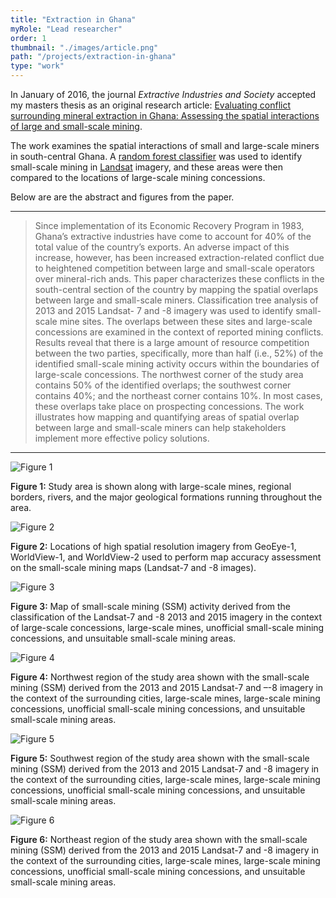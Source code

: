 ```yaml
---
title: "Extraction in Ghana"
myRole: "Lead researcher"
order: 1
thumbnail: "./images/article.png"
path: "/projects/extraction-in-ghana"
type: "work"
---
```


In January of 2016, the journal _Extractive Industries and Society_ accepted my masters thesis as an original research article: [Evaluating conflict surrounding mineral extraction in Ghana: Assessing the spatial interactions of large and small-scale mining](https://www.sciencedirect.com/science/article/pii/S2214790X16300065).

The work examines the spatial interactions of small and large-scale miners in south-central Ghana. A [random forest classifier](https://clarklabs.org/classification-tree-analysis/) was used to identify small-scale mining in [Landsat](https://landsat.gsfc.nasa.gov/) imagery, and these areas were then compared to the locations of large-scale mining concessions.

Below are are the abstract and figures from the paper.

---

> Since implementation of its Economic Recovery Program in 1983, Ghana’s
> extractive industries have come to account for 40% of the total value of
> the country’s exports. An adverse impact of this increase, however, has
> been increased extraction-related conflict due to heightened competition 
> between large and small-scale operators over mineral-rich ands. This
> paper characterizes these conflicts in the south-central section of the
> country by mapping the spatial overlaps between large and small-scale
> miners. Classification tree analysis of 2013 and 2015 Landsat- 7 and -8
> imagery was used to identify small-scale mine sites. The overlaps
> between these sites and large-scale concessions are examined in the
> context of reported mining conflicts. Results reveal that there is a
> large amount of resource competition between the two parties,
> specifically, more than half (i.e., 52%) of the identified small-scale
> mining activity occurs within the boundaries of large-scale concessions.
> The northwest corner of the study area contains 50% of the identified
> overlaps; the southwest corner contains 40%; and the northeast corner
> contains 10%. In most cases, these overlaps take place on prospecting
> concessions. The work illustrates how mapping and quantifying areas of
> spatial overlap between large and small-scale miners can help
> stakeholders implement more effective policy solutions.

---

<div class="imageBlock">
    <div>
        <img src="./images/figure_1.png" class="image" alt="Figure 1"/>
            <p>
                <span style="font-weight: 600">Figure 1:</span> Study area is
                shown along with large-scale mines, regional borders, rivers, and the
                major geological formations running throughout the area.
            </p>
    </div>
    <div>
        <img src="./images/figure_2.png" class="image" alt="Figure 2"/>
            <p>
                <span style="font-weight: 600">Figure 2:</span> Locations of high
                spatial resolution imagery from GeoEye-1, WorldView-1, and WorldView-2 used to perform map accuracy assessment on the small-scale mining maps (Landsat-7 and -8 images).
            </p>
        </div>
    <div>
        <img src="./images/figure_3.png" class="image" alt="Figure 3"/>
            <p>
                <span style="font-weight: 600">Figure 3:</span> Map of
                small-scale mining (SSM) activity derived from the classification of
                the Landsat-7 and -8 2013 and 2015 imagery in the context of
                large-scale concessions, large-scale mines, unofficial small-scale
                mining concessions, and unsuitable small-scale mining areas.
            </p>
    </div>
    <div>
        <img src="./images/figure_4.png" class="image" alt="Figure 4"/>
            <p>
                <span style="font-weight: 600">Figure 4:</span> Northwest region
                of the study area shown with the small-scale mining (SSM) derived from the 2013 and 2015 Landsat-7 and –-8 imagery in the context of the surrounding cities, large-scale mines, large-scale mining concessions, unofficial small-scale mining concessions, and unsuitable small-scale mining areas.
            </p>
    </div>
    <div>
        <img src="./images/figure_5.png" class="image" alt="Figure 5"/>
            <p>
                <span style="font-weight: 600">Figure 5:</span> Southwest region
                of the study area shown with the small-scale mining (SSM) derived from the 2013 and 2015 Landsat-7 and -8 imagery in the context of the
                surrounding cities, large-scale mines, large-scale mining concessions, unofficial small-scale mining concessions, and unsuitable small-scale mining areas.
            </p>
    </div>
    <div>
        <img src="./images/figure_6.png" class="image" alt="Figure 6"/>
            <p>
                <span style="font-weight: 600">Figure 6:</span> Northeast region
                of the study area shown with the small-scale mining (SSM) derived from the 2013 and 2015 Landsat-7 and -8 imagery in the context of the
                surrounding cities, large-scale mines, large-scale mining concessions, unofficial small-scale mining concessions, and unsuitable small-scale mining areas.
            </p>
    </div>
</div>
